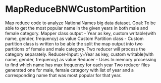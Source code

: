 # MapReduceBNWCustomPartition
Map reduce code to analyze NationalNames big data dataset. 
Goal: To be able to get the most popular name in the given years in both male and female category.
Mapper class output - Year as key, custom writable(with name, gender, frequency) as value
Custom Partition class - Custom partition class is written to be able the split the map output into two partitions of female and male category. Two reducer will process the category separately.
Reducer-Input: y=Year as key, custom writable(with name, gender, frequency) as value
Reducer - Uses In memory processing to find which name has max frequency for each year
Two reducer files generated one for male, female category with list of year and a corresponding name that was most popular for that year. 
